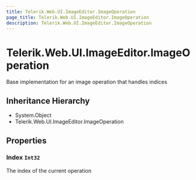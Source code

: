 ```yaml
---
title: Telerik.Web.UI.ImageEditor.ImageOperation
page_title: Telerik.Web.UI.ImageEditor.ImageOperation
description: Telerik.Web.UI.ImageEditor.ImageOperation
---
```


# Telerik.Web.UI.ImageEditor.ImageOperation

Base implementation for an image operation that handles indices

## Inheritance Hierarchy

* System.Object
* Telerik.Web.UI.ImageEditor.ImageOperation

## Properties

###  Index `Int32`

The index of the current operation

